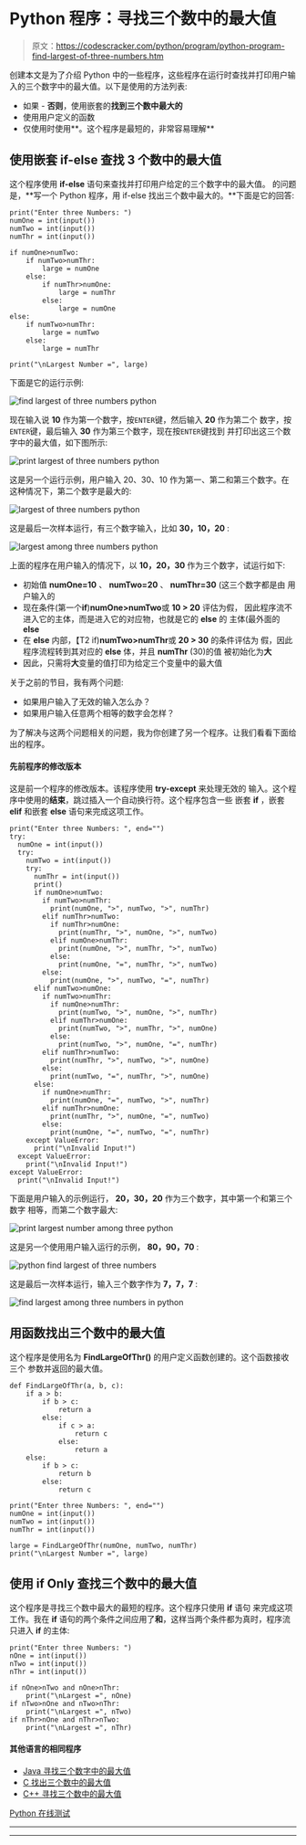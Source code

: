 # Python 程序：寻找三个数中的最大值

> 原文：<https://codescracker.com/python/program/python-program-find-largest-of-three-numbers.htm>

创建本文是为了介绍 Python 中的一些程序，这些程序在运行时查找并打印用户输入的三个数字中的最大值。以下是使用的方法列表:

*   如果 - **否则**，使用嵌套的**找到三个数中最大的**
*   使用用户定义的函数
*   仅使用时使用**。这个程序是最短的，非常容易理解**

## 使用嵌套 if-else 查找 3 个数中的最大值

这个程序使用 **if-else** 语句来查找并打印用户给定的三个数字中的最大值。 的问题是，**写一个 Python 程序，用 if-else 找出三个数中最大的。**下面是它的回答:

```
print("Enter three Numbers: ")
numOne = int(input())
numTwo = int(input())
numThr = int(input())

if numOne>numTwo:
    if numTwo>numThr:
        large = numOne
    else:
        if numThr>numOne:
            large = numThr
        else:
            large = numOne
else:
    if numTwo>numThr:
        large = numTwo
    else:
        large = numThr

print("\nLargest Number =", large)
```

下面是它的运行示例:

![find largest of three numbers python](img/0e3452cc97e902bfc5df3e3518dfcf19.png)

现在输入说 **10** 作为第一个数字，按`ENTER`键，然后输入 **20** 作为第二个 数字，按`ENTER`键，最后输入 **30** 作为第三个数字，现在按`ENTER`键找到 并打印出这三个数字中的最大值，如下图所示:

![print largest of three numbers python](img/20268486cf2fee240152e7f34808f3de.png)

这是另一个运行示例，用户输入 20、30、10 作为第一、第二和第三个数字。在这种情况下，第二个数字是最大的:

![largest of three numbers python](img/89017a938647cb5db26a2679246cbb1d.png)

这是最后一次样本运行，有三个数字输入，比如 **30，10，20** :

![largest among three numbers python](img/ec4dfd26380e7efdf3229d440a059691.png)

上面的程序在用户输入的情况下，以 **10，20，30** 作为三个数字，试运行如下:

*   初始值 **numOne=10** 、 **numTwo=20** 、 **numThr=30** (这三个数字都是由 用户输入的
*   现在条件(第一个**if**)**numOne>numTwo**或 **10 > 20** 评估为假， 因此程序流不进入它的主体，而是进入它的对应物，也就是它的 **else** 的 主体(最外面的 **else**
*   在 **else** 内部，【T2 if)**numTwo>numThr**或 **20 > 30** 的条件评估为 假，因此程序流程转到其对应的 **else** 体，并且 **numThr** (30)的值 被初始化为**大**
*   因此，只需将**大**变量的值打印为给定三个变量中的最大值

关于之前的节目，我有两个问题:

*   如果用户输入了无效的输入怎么办？
*   如果用户输入任意两个相等的数字会怎样？

为了解决与这两个问题相关的问题，我为你创建了另一个程序。让我们看看下面给出的程序。

#### 先前程序的修改版本

这是前一个程序的修改版本。该程序使用 **try-except** 来处理无效的 输入。这个程序中使用的**结束**，跳过插入一个自动换行符。这个程序包含一些 嵌套 **if** ，嵌套 **elif** 和嵌套 **else** 语句来完成这项工作。

```
print("Enter three Numbers: ", end="")
try:
  numOne = int(input())
  try:
    numTwo = int(input())
    try:
      numThr = int(input())
      print()
      if numOne>numTwo:
        if numTwo>numThr:
          print(numOne, ">", numTwo, ">", numThr)
        elif numThr>numTwo:
          if numThr>numOne:
            print(numThr, ">", numOne, ">", numTwo)
          elif numOne>numThr:
            print(numOne, ">", numThr, ">", numTwo)
          else:
            print(numOne, "=", numThr, ">", numTwo)
        else:
          print(numOne, ">", numTwo, "=", numThr)
      elif numTwo>numOne:
        if numTwo>numThr:
          if numOne>numThr:
            print(numTwo, ">", numOne, ">", numThr)
          elif numThr>numOne:
            print(numTwo, ">", numThr, ">", numOne)
          else:
            print(numTwo, ">", numOne, "=", numThr)
        elif numThr>numTwo:
          print(numThr, ">", numTwo, ">", numOne)
        else:
          print(numTwo, "=", numThr, ">", numOne)
      else:
        if numOne>numThr:
          print(numOne, "=", numTwo, ">", numThr)
        elif numThr>numOne:
          print(numThr, ">", numOne, "=", numTwo)
        else:
          print(numOne, "=", numTwo, "=", numThr)
    except ValueError:
      print("\nInvalid Input!")
  except ValueError:
    print("\nInvalid Input!")
except ValueError:
  print("\nInvalid Input!")
```

下面是用户输入的示例运行， **20，30，20** 作为三个数字，其中第一个和第三个数字 相等，而第二个数字最大:

![print largest number among three python](img/579a46042c7c6adb7523f51d8d03e506.png)

这是另一个使用用户输入运行的示例， **80，90，70** :

![python find largest of three numbers](img/16783dd5514811ba91144ca4c104cc12.png)

这是最后一次样本运行，输入三个数字作为 **7，7，7** :

![find largest among three numbers in python](img/dedb02124770080fdecfbbd3983854f9.png)

## 用函数找出三个数中的最大值

这个程序是使用名为 **FindLargeOfThr()** 的用户定义函数创建的。这个函数接收三个 参数并返回的最大值。

```
def FindLargeOfThr(a, b, c):
    if a > b:
        if b > c:
            return a
        else:
            if c > a:
                return c
            else:
                return a
    else:
        if b > c:
            return b
        else:
            return c

print("Enter three Numbers: ", end="")
numOne = int(input())
numTwo = int(input())
numThr = int(input())

large = FindLargeOfThr(numOne, numTwo, numThr)
print("\nLargest Number =", large)
```

## 使用 if Only 查找三个数中的最大值

这个程序是寻找三个数中最大的最短的程序。这个程序只使用 **if** 语句 来完成这项工作。我在 **if** 语句的两个条件之间应用了**和**，这样当两个条件都为真时，程序流 只进入 **if** 的主体:

```
print("Enter three Numbers: ")
nOne = int(input())
nTwo = int(input())
nThr = int(input())

if nOne>nTwo and nOne>nThr:
    print("\nLargest =", nOne)
if nTwo>nOne and nTwo>nThr:
    print("\nLargest =", nTwo)
if nThr>nOne and nThr>nTwo:
    print("\nLargest =", nThr)
```

#### 其他语言的相同程序

*   [Java 寻找三个数字中的最大值](/java/program/java-program-find-largest-of-three-numbers.htm)
*   [C 找出三个数中的最大值](/c/program/c-program-find-greatest-of-three-numbers.htm)
*   [C++ 寻找三个数中的最大值](/cpp/program/cpp-program-find-greatest-of-three-numbers.htm)

[Python 在线测试](/exam/showtest.php?subid=10)

* * *

* * *
